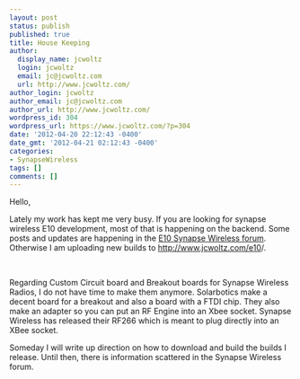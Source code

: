 ```yaml
---
layout: post
status: publish
published: true
title: House Keeping
author:
  display_name: jcwoltz
  login: jcwoltz
  email: jc@jcwoltz.com
  url: http://www.jcwoltz.com/
author_login: jcwoltz
author_email: jc@jcwoltz.com
author_url: http://www.jcwoltz.com/
wordpress_id: 304
wordpress_url: https://www.jcwoltz.com/?p=304
date: '2012-04-20 22:12:43 -0400'
date_gmt: '2012-04-21 02:12:43 -0400'
categories:
- SynapseWireless
tags: []
comments: []
---
```

<p>Hello,</p>
<p>Lately my work has kept me very busy. If you are looking for synapse wireless E10 development, most of that is happening on the backend. Some posts and updates are happening in the <a href="http://forums.synapse-wireless.com/forumdisplay.php?f=18">E10 Synapse Wireless forum</a>. Otherwise I am uploading new builds to <a href="http://www.jcwoltz.com/e10/">http://www.jcwoltz.com/e10</a>/.</p>
<p>&nbsp;</p>
<p>Regarding Custom Circuit board and Breakout boards for Synapse Wireless Radios, I do not have time to make them anymore. Solarbotics make a decent board for a breakout and also a board with a FTDI chip. They also make an adapter so you can put an RF Engine into an Xbee socket. Synapse Wireless has released their RF266 which is meant to plug directly into an XBee socket.</p>
<p>Someday I will write up direction on how to download and build the builds I release. Until then, there is information scattered in the Synapse Wireless forum.</p>
<p>&nbsp;</p>
